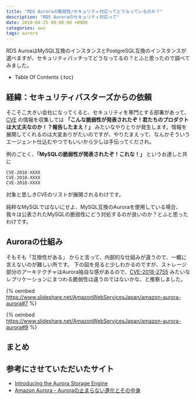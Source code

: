 ```yaml
---
title: "RDS Auroraの脆弱性/セキュリティ対応ってどうなっているのか？"
description: "RDS Auroraのセキュリティ対応って"
date: 2018-04-25 00:00:00 +0900
categories: aws
tags: aurora
---
```


RDS AuroaはMySQL互換のインスタンスとPostgreSQL互換のインスタンスが選べますが、セキュリティパッチってどうなってるの？とふと思ったので調べてみました。

* Table Of Contents
{:toc}

## 経緯：セキュリティバスターズからの依頼
そこそこ大きい会社になってくると、セキュリティを専門とする部署があって、
[CVE](http://cve.mitre.org/) の情報を収集しては **「こんな脆弱性が発表されたぞ！君たちのプロダクトは大丈夫なのか！？報告したまえ！」**
みたいなやりとりが発生します。情報を展開してくれるのは大変ありがたいのですが、やりたまえって、なんかそういうエージェント仕込むやつでもいいから少しは手伝ってくだされ。

例のごとく、**「MySQLの脆弱性が発表されたぞ！これな！」** というお達しと共に

```
CVE-2018-XXXX
CVE-2018-XXXX
CVE-2018-XXXX
```

対象と思しきCVEのリストが展開されるわけです。

純粋なMySQLではないにせよ、MySQL互換のAuroraを使用している場合、我々は公表されたMySQLの脆弱性にどう対処するのが良いのか？とふと思ったわけです。

## Auroraの仕組み

そもそも「互換性がある」 からと言って、内部的な仕組みが違うので、一概に言えないのが難しい所です。
下の図を見ると少しわかるのですが、ストレージ部分のアーキテクチャはAurora独自な感があるので、[CVE-2018-2755](http://cve.mitre.org/cgi-bin/cvename.cgi?name=CVE-2018-2755) みたいなレプリケーションにまつわる脆弱性は違うのではないかな、と推察しました。

{% oembed https://www.slideshare.net/AmazonWebServicesJapan/amazon-aurora-aurora#7 %}

{% oembed https://www.slideshare.net/AmazonWebServicesJapan/amazon-aurora-aurora#9 %}

##


## まとめ


## 参考にさせていただいたサイト
* [Introducing the Aurora Storage Engine](https://aws.amazon.com/blogs/database/introducing-the-aurora-storage-engine/)
* [Amazon Aurora - Auroraの止まらない進化とその中身](https://www.slideshare.net/AmazonWebServicesJapan/amazon-aurora-aurora)

